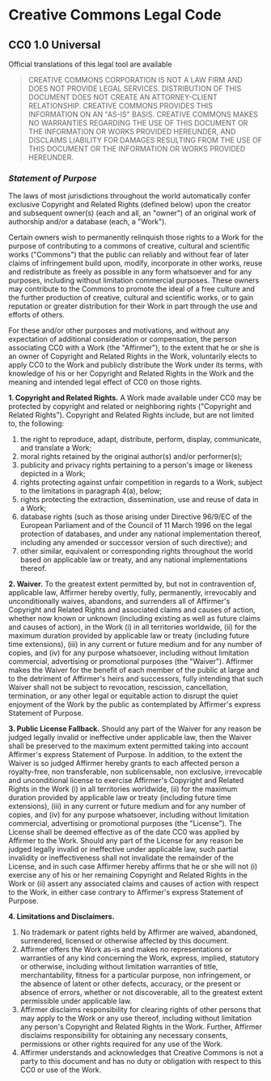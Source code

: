 # Creative Commons Legal Code

## CC0 1.0 Universal

Official translations of this legal tool are available

> CREATIVE COMMONS CORPORATION IS NOT A LAW FIRM AND DOES NOT PROVIDE
> LEGAL SERVICES. DISTRIBUTION OF THIS DOCUMENT DOES NOT CREATE AN
> ATTORNEY-CLIENT RELATIONSHIP. CREATIVE COMMONS PROVIDES THIS
> INFORMATION ON AN "AS-IS" BASIS. CREATIVE COMMONS MAKES NO WARRANTIES
> REGARDING THE USE OF THIS DOCUMENT OR THE INFORMATION OR WORKS
> PROVIDED HEREUNDER, AND DISCLAIMS LIABILITY FOR DAMAGES RESULTING FROM
> THE USE OF THIS DOCUMENT OR THE INFORMATION OR WORKS PROVIDED
> HEREUNDER.

### *Statement of Purpose*

The laws of most jurisdictions throughout the world automatically confer
exclusive Copyright and Related Rights (defined below) upon the creator
and subsequent owner(s) (each and all, an "owner") of an original work
of authorship and/or a database (each, a "Work").

Certain owners wish to permanently relinquish those rights to a Work for
the purpose of contributing to a commons of creative, cultural and
scientific works ("Commons") that the public can reliably and without
fear of later claims of infringement build upon, modify, incorporate in
other works, reuse and redistribute as freely as possible in any form
whatsoever and for any purposes, including without limitation commercial
purposes. These owners may contribute to the Commons to promote the
ideal of a free culture and the further production of creative, cultural
and scientific works, or to gain reputation or greater distribution for
their Work in part through the use and efforts of others.

For these and/or other purposes and motivations, and without any
expectation of additional consideration or compensation, the person
associating CC0 with a Work (the "Affirmer"), to the extent that he or
she is an owner of Copyright and Related Rights in the Work, voluntarily
elects to apply CC0 to the Work and publicly distribute the Work under
its terms, with knowledge of his or her Copyright and Related Rights in
the Work and the meaning and intended legal effect of CC0 on those
rights.

**1. Copyright and Related Rights.** A Work made available under CC0 may
be protected by copyright and related or neighboring rights ("Copyright
and Related Rights"). Copyright and Related Rights include, but are not
limited to, the following:

1.  the right to reproduce, adapt, distribute, perform, display,
    communicate, and translate a Work;
2.  moral rights retained by the original author(s) and/or performer(s);
3.  publicity and privacy rights pertaining to a person's image or
    likeness depicted in a Work;
4.  rights protecting against unfair competition in regards to a Work,
    subject to the limitations in paragraph 4(a), below;
5.  rights protecting the extraction, dissemination, use and reuse of
    data in a Work;
6.  database rights (such as those arising under Directive 96/9/EC of
    the European Parliament and of the Council of 11 March 1996 on the
    legal protection of databases, and under any national implementation
    thereof, including any amended or successor version of such
    directive); and
7.  other similar, equivalent or corresponding rights throughout the
    world based on applicable law or treaty, and any national
    implementations thereof.

**2. Waiver.** To the greatest extent permitted by, but not in
contravention of, applicable law, Affirmer hereby overtly, fully,
permanently, irrevocably and unconditionally waives, abandons, and
surrenders all of Affirmer's Copyright and Related Rights and associated
claims and causes of action, whether now known or unknown (including
existing as well as future claims and causes of action), in the Work (i)
in all territories worldwide, (ii) for the maximum duration provided by
applicable law or treaty (including future time extensions), (iii) in
any current or future medium and for any number of copies, and (iv) for
any purpose whatsoever, including without limitation commercial,
advertising or promotional purposes (the "Waiver"). Affirmer makes the
Waiver for the benefit of each member of the public at large and to the
detriment of Affirmer's heirs and successors, fully intending that such
Waiver shall not be subject to revocation, rescission, cancellation,
termination, or any other legal or equitable action to disrupt the quiet
enjoyment of the Work by the public as contemplated by Affirmer's
express Statement of Purpose.

**3. Public License Fallback.** Should any part of the Waiver for any
reason be judged legally invalid or ineffective under applicable law,
then the Waiver shall be preserved to the maximum extent permitted
taking into account Affirmer's express Statement of Purpose. In
addition, to the extent the Waiver is so judged Affirmer hereby grants
to each affected person a royalty-free, non transferable, non
sublicensable, non exclusive, irrevocable and unconditional license to
exercise Affirmer's Copyright and Related Rights in the Work (i) in all
territories worldwide, (ii) for the maximum duration provided by
applicable law or treaty (including future time extensions), (iii) in
any current or future medium and for any number of copies, and (iv) for
any purpose whatsoever, including without limitation commercial,
advertising or promotional purposes (the "License"). The License shall
be deemed effective as of the date CC0 was applied by Affirmer to the
Work. Should any part of the License for any reason be judged legally
invalid or ineffective under applicable law, such partial invalidity or
ineffectiveness shall not invalidate the remainder of the License, and
in such case Affirmer hereby affirms that he or she will not (i)
exercise any of his or her remaining Copyright and Related Rights in the
Work or (ii) assert any associated claims and causes of action with
respect to the Work, in either case contrary to Affirmer's express
Statement of Purpose.

**4. Limitations and Disclaimers.**

1.  No trademark or patent rights held by Affirmer are waived,
    abandoned, surrendered, licensed or otherwise affected by this
    document.
2.  Affirmer offers the Work as-is and makes no representations or
    warranties of any kind concerning the Work, express, implied,
    statutory or otherwise, including without limitation warranties of
    title, merchantability, fitness for a particular purpose, non
    infringement, or the absence of latent or other defects, accuracy,
    or the present or absence of errors, whether or not discoverable,
    all to the greatest extent permissible under applicable law.
3.  Affirmer disclaims responsibility for clearing rights of other
    persons that may apply to the Work or any use thereof, including
    without limitation any person's Copyright and Related Rights in the
    Work. Further, Affirmer disclaims responsibility for obtaining any
    necessary consents, permissions or other rights required for any use
    of the Work.
4.  Affirmer understands and acknowledges that Creative Commons is not a
    party to this document and has no duty or obligation with respect to
    this CC0 or use of the Work.